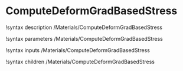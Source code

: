 <!-- MOOSE Documentation Stub: Remove this when content is added. -->

# ComputeDeformGradBasedStress
!syntax description /Materials/ComputeDeformGradBasedStress

!syntax parameters /Materials/ComputeDeformGradBasedStress

!syntax inputs /Materials/ComputeDeformGradBasedStress

!syntax children /Materials/ComputeDeformGradBasedStress
